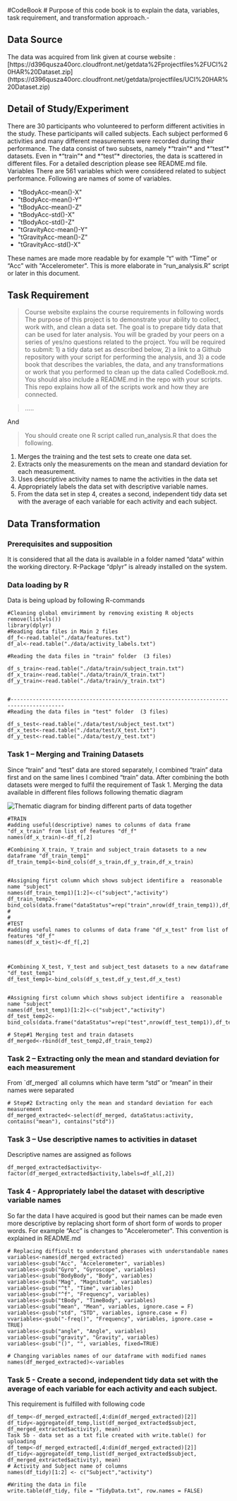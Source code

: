 

#CodeBook #
Purpose of this code book is to explain the data, variables, task requirement, and transformation approach.-


<h2>Data Source</h2>
The data was acquired from link given at course website : [https://d396qusza40orc.cloudfront.net/getdata%2Fprojectfiles%2FUCI%20HAR%20Dataset.zip](https://d396qusza40orc.cloudfront.net/getdata/projectfiles/UCI%20HAR%20Dataset.zip)
<h2>Detail of Study/Experiment</h2>
There are 30 participants who volunteered to perform different activities in the study. These participants will called subjects. Each subject performed 6 activities and many different measurements were recorded during their performance.
The data consist of two subsets, namely *“train”* and *“test”* datasets.
Even in *“train”* and *“test”* directories, the data is scattered in different files. For a detailed description please see README.md file. 
Variables
There are 561 variables which were considered related to subject performance. Following are names of some of variables.

 - "tBodyAcc-mean()-X"                    
 - "tBodyAcc-mean()-Y"  
 - "tBodyAcc-mean()-Z"
 - "tBodyAcc-std()-X"
 -  "tBodyAcc-std()-Z"         
 - "tGravityAcc-mean()-Y"        
 - "tGravityAcc-mean()-Z"                
 -  "tGravityAcc-std()-X"

These names are made more readable by for example ”t” with “Time” or  “Acc” with "Accelerometer".
This is more elaborate in “run_analysis.R” script or later in this document.

<h2>Task Requirement</h2>

> Course website explains the course requirements in following words The
> purpose of this project is to demonstrate your ability to collect,
> work with, and clean a data set. The goal is to prepare tidy data that
> can be used for later analysis. You will be graded by your peers on a
> series of yes/no questions related to the project. You will be
> required to submit: 1) a tidy data set as described below, 2) a link
> to a Github repository with your script for performing the analysis,
> and 3) a code book that describes the variables, the data, and any
> transformations or work that you performed to clean up the data called
> CodeBook.md. You should also include a README.md in the repo with your
> scripts. This repo explains how all of the scripts work and how they
> are connected.

>…..

And 

> You should create one R script called run_analysis.R that does the following. 
1.	Merges the training and the test sets to create one data set.
2.	Extracts only the measurements on the mean and standard deviation for each measurement. 
3.	Uses descriptive activity names to name the activities in the data set
4.	Appropriately labels the data set with descriptive variable names. 
5.	From the data set in step 4, creates a second, independent tidy data set with the average of each variable for each activity and each subject.

<h2>Data Transformation</h2>
<h3>Prerequisites and supposition</h3>
It is considered that all the data is available in a folder named “data” within the working directory.
R-Package “dplyr” is already installed on the system.
<h3>Data loading by R</h3>
Data is being upload by following R-commands

    #Cleaning global emvirimment by removing existing R objects
    remove(list=ls())
    library(dplyr)
    #Reading data files in Main 2 files
    df_f<-read.table("./data/features.txt")
    df_al<-read.table("./data/activity_labels.txt")
    
    #Reading the data files in "train" folder  (3 files)
    
    df_s_train<-read.table("./data/train/subject_train.txt")
    df_x_train<-read.table("./data/train/X_train.txt")
    df_y_train<-read.table("./data/train/y_train.txt")
    
    
    #---------------------------------------------------------------------------------------
    #Reading the data files in "test" folder  (3 files)
    
    df_s_test<-read.table("./data/test/subject_test.txt")
    df_x_test<-read.table("./data/test/X_test.txt")
    df_y_test<-read.table("./data/test/y_test.txt")

<h3>Task 1 – Merging and Training Datasets</h3>
Since “train” and “test” data are stored separately, I combined “train” data first and on the same lines I combined “train” data. After combining the both datasets were merged to fulfil the requirement of Task 1.
Merging the data available in different files follows following thematic diagram


![Thematic diagram for binding different parts of data together](https://lh3.googleusercontent.com/-jztiJAoFgJI/VdWJxhCIiJI/AAAAAAAAAr8/iBDn0IbzaU8/s600/Thematic+diagram+for+binding+different+parts+of+data+together..png "Thematic diagram for binding different parts of data together..png")

    #TRAIN
    #adding useful(descriptive) names to colunms of data frame "df_x_train" from list of features "df_f"
    names(df_x_train)<-df_f[,2]
    
    #Combining X_train, Y_train and subject_train datasets to a new dataframe "df_train_temp1"
    df_train_temp1<-bind_cols(df_s_train,df_y_train,df_x_train)
    
    
    #Assigning first column which shows subject identifire a  reasonable name "subject"
    names(df_train_temp1)[1:2]<-c("subject","activity")
    df_train_temp2<-bind_cols(data.frame("dataStatus"=rep("train",nrow(df_train_temp1)),df_train_temp1))
    #
    #
    #TEST
    #adding useful names to colunms of data frame "df_x_test" from list of features "df_f"
    names(df_x_test)<-df_f[,2]
    
    
    
    #Combining X_test, Y_test and subject_test datasets to a new dataframe "df_test_temp1"
    df_test_temp1<-bind_cols(df_s_test,df_y_test,df_x_test)
    
    
    #Assigning first column which shows subject identifire a  reasonable name "subject"
    names(df_test_temp1)[1:2]<-c("subject","activity")
    df_test_temp2<-bind_cols(data.frame("dataStatus"=rep("test",nrow(df_test_temp1)),df_test_temp1))
    
    # Step#1 Merging test and train datasets
    df_merged<-rbind(df_test_temp2,df_train_temp2)

<h3> Task 2 – Extracting only the mean and standard deviation for each measurement</h3>
From `df_merged` all columns which have term “std” or “mean” in their names were separated 

    # Step#2 Extracting only the mean and standard deviation for each measurement
    df_merged_extracted<-select(df_merged, dataStatus:activity, contains("mean"), contains("std"))

<h3>Task 3 – Use descriptive names to activities in dataset</h3>
Descriptive names are assigned as follows

    df_merged_extracted$activity<-factor(df_merged_extracted$activity,labels=df_al[,2])

<h3>Task 4 - Appropriately label the dataset with descriptive variable names</h3>
So far the data I have acquired is good but their names can be made even more descriptive by replacing short form of short form of words to proper words. For example “Acc” is changes to "Accelerometer". This convention is explained in README.md

    # Replacing difficult to understand pherases with understandable names
    variables<-names(df_merged_extracted)
    variables<-gsub("Acc", "Accelerometer", variables)
    variables<-gsub("Gyro", "Gyroscope", variables)
    variables<-gsub("BodyBody", "Body", variables)
    variables<-gsub("Mag", "Magnitude", variables)
    variables<-gsub("^t", "Time", variables)
    variables<-gsub("^f", "Frequency", variables)
    variables<-gsub("tBody", "TimeBody", variables)
    variables<-gsub("mean", "Mean", variables, ignore.case = F)
    variables<-gsub("std", "STD", variables, ignore.case = F)
    vvariables<-gsub("-freq()", "Frequency", variables, ignore.case = TRUE)
    variables<-gsub("angle", "Angle", variables)
    variables<-gsub("gravity", "Gravity", variables)
    variables<-gsub("()", "", variables, fixed=TRUE)
    
    # Changing variables names of our dataframe with modified names
    names(df_merged_extracted)<-variables

<h3>Task 5 - Create a second, independent tidy data set with the average of each variable for each activity and each subject.</h3>
This requirement is fulfilled with following code

    df_temp<-df_merged_extracted[,4:dim(df_merged_extracted)[2]]
    df_tidy<-aggregate(df_temp,list(df_merged_extracted$subject, df_merged_extracted$activity), mean)
    Task 5b - data set as a txt file created with write.table() for uploading
    df_temp<-df_merged_extracted[,4:dim(df_merged_extracted)[2]]
    df_tidy<-aggregate(df_temp,list(df_merged_extracted$subject, df_merged_extracted$activity), mean)
    # Activity and Subject name of columns 
    names(df_tidy)[1:2] <- c("Subject","activity")
    
    #Writing the data in file
    write.table(df_tidy, file = "TidyData.txt", row.names = FALSE)

